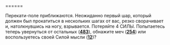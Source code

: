 ======

Перекати-поле приближаются. Неожиданно первый шар, который должен был прокатиться в нескольких шагах от вас, резко сворачивает и, натолкнувшись на ногу, взрывается. Потеряйте 4 СИЛЫ. Попытаетесь теперь увернуться от остальных ([**483**](#n_483)), обнажите меч ([**254**](#n_254)) или воспользуетесь своей Силой мысли ([**12**](#n_12))?


